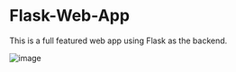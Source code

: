 # Flask-Web-App
This is a full featured web app using Flask as the backend. 

![image](https://user-images.githubusercontent.com/65605354/139425746-23770719-fd6d-4169-84ab-7a0c927223df.png)
